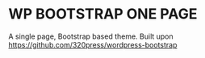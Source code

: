 WP BOOTSTRAP ONE PAGE
=====================

A single page, Bootstrap based theme. Built upon https://github.com/320press/wordpress-bootstrap
